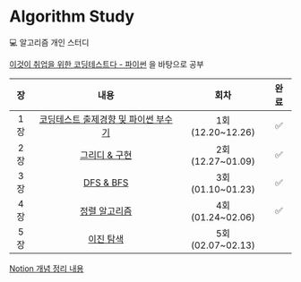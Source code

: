 # Algorithm Study
💻 알고리즘 개인 스터디

[이것이 취업을 위한 코딩테스트다 - 파이썬](https://www.youtube.com/watch?v=m-9pAwq1o3w&list=PLRx0vPvlEmdAghTr5mXQxGpHjWqSz0dgC&index=1) 을 바탕으로 공부

|장   | 내용                | 회차          |완료|
|:---:|:-------------------:|:-----------:|:----------:|
|1장  | [코딩테스트 출제경향 및 파이썬 부수기](https://github.com/LeeSaeyoon/algorithm-study-sy/wiki/1.-%EC%BD%94%EB%94%A9-%ED%85%8C%EC%8A%A4%ED%8A%B8-%EC%B6%9C%EC%A0%9C-%EA%B2%BD%ED%96%A5-%EB%B6%84%EC%84%9D-%EB%B0%8F-%ED%8C%8C%EC%9D%B4%EC%8D%AC-%EB%B6%80%EC%88%98%EA%B8%B0)  | 1회(12.20~12.26) |✅|
|2장  | [그리디 & 구현](https://github.com/LeeSaeyoon/algorithm-study-sy/wiki/2.-%EA%B7%B8%EB%A6%AC%EB%94%94-&-%EA%B5%AC%ED%98%84) | 2회(12.27~01.09) |✅ |
|3장  | [DFS & BFS](https://github.com/LeeSaeyoon/algorithm-study-sy/wiki/3.-DFS-&-BFS) | 3회(01.10~01.23) |✅ |
|4장  | [정렬 알고리즘](https://www.youtube.com/watch?v=2zjoKjt97vQ&list=PLRx0vPvlEmdAghTr5mXQxGpHjWqSz0dgC&index=4) | 4회(01.24~02.06) |✅ |
|5장  | [이진 탐색](https://www.youtube.com/watch?v=2zjoKjt97vQ&list=PLRx0vPvlEmdAghTr5mXQxGpHjWqSz0dgC&index=5) | 5회(02.07~02.13) | |

[Notion 개념 정리 내용](https://leesaeyoon.notion.site/fc65ad81906c4724951d234644f8ef94)
